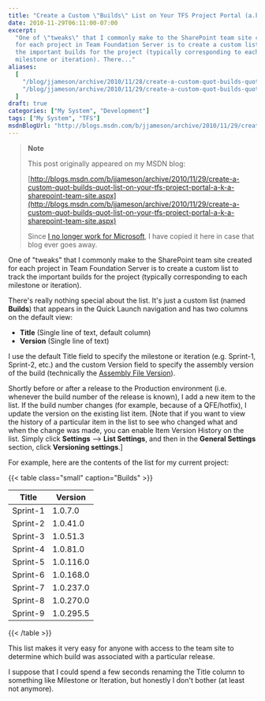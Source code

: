 ```yaml
---
title: "Create a Custom \"Builds\" List on Your TFS Project Portal (a.k.a. SharePoint Team Site)"
date: 2010-11-29T06:11:00-07:00
excerpt:
  "One of \"tweaks\" that I commonly make to the SharePoint team site created
  for each project in Team Foundation Server is to create a custom list to track
  the important builds for the project (typically corresponding to each
  milestone or iteration). There..."
aliases:
  [
    "/blog/jjameson/archive/2010/11/28/create-a-custom-quot-builds-quot-list-on-your-tfs-project-portal-a-k-a-sharepoint-team-site.aspx",
    "/blog/jjameson/archive/2010/11/29/create-a-custom-quot-builds-quot-list-on-your-tfs-project-portal-a-k-a-sharepoint-team-site.aspx",
  ]
draft: true
categories: ["My System", "Development"]
tags: ["My System", "TFS"]
msdnBlogUrl: "http://blogs.msdn.com/b/jjameson/archive/2010/11/29/create-a-custom-quot-builds-quot-list-on-your-tfs-project-portal-a-k-a-sharepoint-team-site.aspx"
---
```


> **Note**
>
> This post originally appeared on my MSDN blog:
>
> [http://blogs.msdn.com/b/jjameson/archive/2010/11/29/create-a-custom-quot-builds-quot-list-on-your-tfs-project-portal-a-k-a-sharepoint-team-site.aspx](http://blogs.msdn.com/b/jjameson/archive/2010/11/29/create-a-custom-quot-builds-quot-list-on-your-tfs-project-portal-a-k-a-sharepoint-team-site.aspx)
>
> Since
> [I no longer work for Microsoft](/blog/jjameson/2011/09/02/last-day-with-microsoft),
> I have copied it here in case that blog ever goes away.

One of "tweaks" that I commonly make to the SharePoint team site created for
each project in Team Foundation Server is to create a custom list to track the
important builds for the project (typically corresponding to each milestone or
iteration).

There's really nothing special about the list. It's just a custom list (named
**Builds**) that appears in the Quick Launch navigation and has two columns on
the default view:

- **Title** (Single line of text, default column)
- **Version** (Single line of text)

I use the default Title field to specify the milestone or iteration (e.g.
Sprint-1, Sprint-2, etc.) and the custom Version field to specify the assembly
version of the build (technically the
[Assembly File Version](/blog/jjameson/2009/04/03/best-practices-for-net-assembly-versioning)).

Shortly before or after a release to the Production environment (i.e. whenever
the build number of the release is known), I add a new item to the list. If the
build number changes (for example, because of a QFE/hotfix), I update the
version on the existing list item. [Note that if you want to view the history of
a particular item in the list to see who changed what and when the change was
made, you can enable Item Version History on the list. Simply click **Settings**
--&gt; **List Settings**, and then in the **General Settings** section, click
**Versioning settings**.]

For example, here are the contents of the list for my current project:

{{< table class="small" caption="Builds" >}}

| Title | Version |
| --- | --- |
| Sprint-1 | 1.0.7.0 |
| Sprint-2 | 1.0.41.0 |
| Sprint-3 | 1.0.51.3 |
| Sprint-4 | 1.0.81.0 |
| Sprint-5 | 1.0.116.0 |
| Sprint-6 | 1.0.168.0 |
| Sprint-7 | 1.0.237.0 |
| Sprint-8 | 1.0.270.0 |
| Sprint-9 | 1.0.295.5 |

{{< /table >}}

This list makes it very easy for anyone with access to the team site to
determine which build was associated with a particular release.

I suppose that I could spend a few seconds renaming the Title column to
something like Milestone or Iteration, but honestly I don't bother (at least not
anymore).
